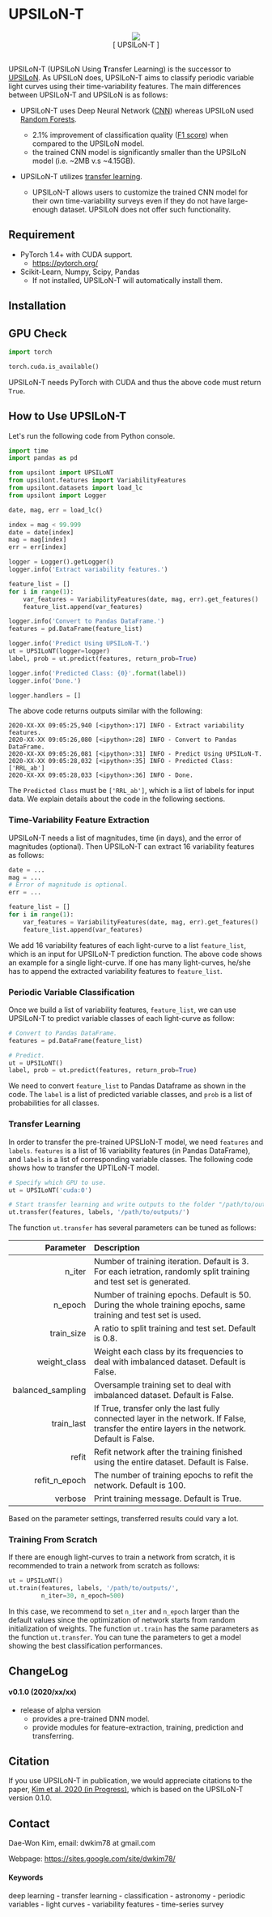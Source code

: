 # UPSILoN-T

<div align="center">
<img src="./upsilont/datasets/images/logo.png"><br/>
[ UPSILoN-T ]
</div><br>

UPSILoN-T (UPSILoN Using <b>T</b>ransfer Learning) is the successor to [UPSILoN](https://goo.gl/xmFO6Q). As UPSILoN does, UPSILoN-T aims to classify periodic variable light curves using their time-variability features. The main differences between UPSILoN-T and UPSILoN is as follows:  

 * UPSILoN-T uses Deep Neural Network ([CNN](https://en.wikipedia.org/wiki/Convolutional_neural_network)) whereas UPSILoN used [Random Forests](https://en.wikipedia.org/wiki/Random_forest).
    - 2.1% improvement of classification quality ([F1 score](http://en.wikipedia.org/wiki/F1_score)) when compared to the UPSILoN model. 
    - the trained CNN model is significantly smaller than the UPSILoN model (i.e. ~2MB v.s ~4.15GB).

 * UPSILoN-T utilizes [transfer learning](https://en.wikipedia.org/wiki/Transfer_learning).
    - UPSILoN-T allows users to customize the trained CNN model for their own time-variability surveys even if they do not have large-enough dataset. UPSILoN does not offer such functionality.


## Requirement

- PyTorch 1.4+ with CUDA support.
    - https://pytorch.org/
- Scikit-Learn, Numpy, Scipy, Pandas
    - If not installed, UPSILoN-T will automatically install them.

## Installation

## GPU Check

```python
import torch

torch.cuda.is_available()
```

UPSILoN-T needs PyTorch with CUDA and thus the above code must return ```True```.

## How to Use UPSILoN-T

Let's run the following code from Python console.

```python
import time
import pandas as pd

from upsilont import UPSILoNT
from upsilont.features import VariabilityFeatures
from upsilont.datasets import load_lc
from upsilont import Logger

date, mag, err = load_lc()

index = mag < 99.999
date = date[index]
mag = mag[index]
err = err[index]

logger = Logger().getLogger()
logger.info('Extract variability features.')

feature_list = []
for i in range(1):
    var_features = VariabilityFeatures(date, mag, err).get_features()
    feature_list.append(var_features)

logger.info('Convert to Pandas DataFrame.')
features = pd.DataFrame(feature_list)

logger.info('Predict Using UPSILoN-T.')
ut = UPSILoNT(logger=logger)
label, prob = ut.predict(features, return_prob=True)

logger.info('Predicted Class: {0}'.format(label))
logger.info('Done.')

logger.handlers = []
```

The above code returns outputs similar with the following:

```angular2
2020-XX-XX 09:05:25,940 [<ipython>:17] INFO - Extract variability features.
2020-XX-XX 09:05:26,080 [<ipython>:28] INFO - Convert to Pandas DataFrame.
2020-XX-XX 09:05:26,081 [<ipython>:31] INFO - Predict Using UPSILoN-T.
2020-XX-XX 09:05:28,032 [<ipython>:35] INFO - Predicted Class: ['RRL_ab']
2020-XX-XX 09:05:28,033 [<ipython>:36] INFO - Done.
``` 

The ```Predicted Class``` must be ```['RRL_ab']```, which is a list of labels for input data. We explain details about the code in the following sections.


### Time-Variability Feature Extraction

UPSILoN-T needs a list of magnitudes, time (in days), and the error of magnitudes (optional). Then UPSILoN-T can extract 16 variability features as follows:

```python
date = ...
mag = ...
# Error of magnitude is optional.
err = ...

feature_list = []
for i in range(1):
    var_features = VariabilityFeatures(date, mag, err).get_features()
    feature_list.append(var_features)
```

We add 16 variability features of each light-curve to a list ```feature_list```, which is an input for UPSILoN-T prediction function. The above code shows an example for a single light-curve. If one has many light-curves, he/she has to append the extracted variability features to ```feature_list```. 

### Periodic Variable Classification

Once we build a list of variability features, ```feature_list```, we can use UPSILoN-T to predict variable classes of each light-curve as follow:

```python
# Convert to Pandas DataFrame.
features = pd.DataFrame(feature_list)

# Predict.
ut = UPSILoNT()
label, prob = ut.predict(features, return_prob=True)
```

We need to convert ```feature_list``` to Pandas Dataframe as shown in the code. The ```label``` is a list of predicted variable classes, and ```prob``` is a list of probabilities for all classes.

### Transfer Learning

In order to transfer the pre-trained UPSLIoN-T model, we need ```features``` and ```labels```. ```features``` is a list of 16 variability features (in Pandas DataFrame), and ```labels``` is a list of corresponding variable classes. The following code shows how to transfer the UPTILoN-T model.

```python
# Specify which GPU to use.
ut = UPSILoNT('cuda:0')

# Start transfer learning and write outputs to the folder "/path/to/outputs/".
ut.transfer(features, labels, '/path/to/outputs/')
```

The function ```ut.transfer``` has several parameters can be tuned as follows:

| Parameter     | Description           |
| -------------: |:---------------------|
| n_iter      | Number of training iteration. Default is 3. For each ietration, randomly split training and test set is generated. |
| n_epoch      | Number of training epochs. Default is 50. During the whole training epochs, same training and test set is used. |
| train_size | A ratio to split training and test set. Default is 0.8. |
| weight_class | Weight each class by its frequencies to deal with imbalanced dataset. Default is False. |
| balanced_sampling | Oversample training set to deal with imbalanced dataset. Default is False. |
| train_last | If True, transfer only the last fully connected layer in the network. If False, transfer the entire layers in the network. Default is False.  |
| refit | Refit network after the training finished using the entire dataset. Default is False. |
| refit_n_epoch | The number of training epochs to refit the network. Default is 100. |
| verbose | Print training message. Default is True. |

Based on the parameter settings, transferred results could vary a lot.

### Training From Scratch

If there are enough light-curves to train a network from scratch, it is recommended to train a network from scratch as follows:

```python
ut = UPSILoNT()
ut.train(features, labels, '/path/to/outputs/',
         n_iter=30, n_epoch=500)
```

In this case, we recommend to set ```n_iter``` and ```n_epoch``` larger than the default values since the optimization of network starts from random initialization of weights. The function ```ut.train``` has the same parameters as the function ```ut.transfer```. You can tune the parameters to get a model showing the best classification performances. 


## ChangeLog

#### v0.1.0 (2020/xx/xx)
- release of alpha version
  - provides a pre-trained DNN model.
  - provide modules for feature-extraction, training, prediction and transferring.


## Citation

If you use UPSILoN-T in publication, we would appreciate citations to the paper, [Kim et al. 2020 (in Progress)](), which is based on the UPSILoN-T version 0.1.0.


## Contact
Dae-Won Kim, email: dwkim78 at gmail.com

Webpage: https://sites.google.com/site/dwkim78/


#### Keywords

deep learning - transfer learning - classification - astronomy - periodic variables - light curves - variability features - time-series survey
